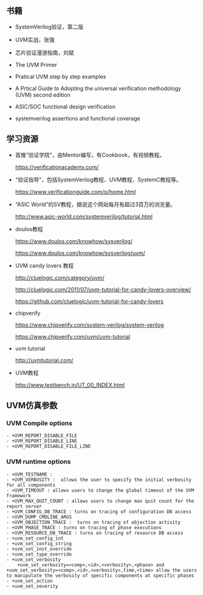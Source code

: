 
## 书籍

- SystemVerilog验证，第二版

- UVM实战，张强

- 芯片验证漫游指南，刘斌

- The UVM Primer

- Pratical UVM step by step examples

- A Prtical Guide to Adopting the universal verification methodology (UVM) second edition

- ASIC/SOC functional design verification

- systemverilog assertions and functional coverage

## 学习资源

- 首推“验证学院”，由Mentor编写，有Cookbook，有视频教程。

    https://verificationacademy.com/

- “验证指导”，包括SystemVerilog教程、UVM教程、SystemC教程等。

    https://www.verificationguide.com/p/home.html

- “ASIC World”的SV教程，据说这个网站每月有超过3百万的浏览量。

    http://www.asic-world.com/systemverilog/tutorial.html

- doulos教程

    https://www.doulos.com/knowhow/sysverilog/

    https://www.doulos.com/knowhow/sysverilog/uvm/

- UVM candy lovers 教程

    http://cluelogic.com/category/uvm/

    http://cluelogic.com/2011/07/uvm-tutorial-for-candy-lovers-overview/

    https://github.com/cluelogic/uvm-tutorial-for-candy-lovers

- chipverify

    https://www.chipverify.com/system-verilog/system-verilog

    https://www.chipverify.com/uvm/uvm-tutorial

- uvm tutorial

    http://uvmtutorial.com/

- UVM教程

    http://www.testbench.in/UT_00_INDEX.html

## UVM仿真参数
### UVM Compile options

    - +UVM_REPORT_DISABLE_FILE
    - +UVM_REPORT_DISABLE_LINE
    - +UVM_REPORT_DISABLE_FILE_LINE

### UVM runtime options

    - +UVM_TESTNAME :
    - +UVM_VERBOSITY :  allows the user to specify the initial verbosity for all components
    - +UVM_TIMEOUT : allows users to change the global timeout of the UVM framework
    - +UVM_MAX_QUIT_COUNT : allows users to change max quit count for the report server
    - +UVM_CONFIG_DB_TRACE : turns on tracing of configuration DB access
    - +UVM_DUMP_CMDLINE_ARGS
    - +UVM_OBJECTION_TRACE :  turns on tracing of objection activity
    - +UVM_PHASE_TRACE : turns on tracing of phase executions
    - +UVM_RESOURCE_DB_TRACE : turns on tracing of resource DB access
    - +uvm_set_config_int
    - +uvm_set_config_string
    - +uvm_set_inst_override
    - +uvm_set_type_override
    - +uvm_set_verbosity
        +uvm_set_verbosity=<comp>,<id>,<verbosity>,<phase> and +uvm_set_verbosity=<comp>,<id>,<verbosity>,time,<time> allow the users to manipulate the verbosity of specific components at specific phases
    - +uvm_set_action
    - +uvm_set_severity



